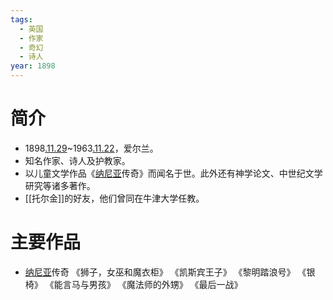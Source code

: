 ```yaml
---
tags:
  - 英国
  - 作家
  - 奇幻
  - 诗人
year: 1898
---
```

# 简介

- 1898[.11.29](2024-11-29.md)~1963[.11.22](2024-11-22.md)，爱尔兰。
- 知名作家、诗人及护教家。
- 以儿童文学作品《[纳尼亚](纳尼亚.md)传奇》而闻名于世。此外还有神学论文、中世纪文学研究等诸多著作。
- [[托尔金]]的好友，他们曾同在牛津大学任教。
# 主要作品

- [纳尼亚](纳尼亚.md)传奇
《狮子，女巫和魔衣柜》
《凯斯宾王子》
《黎明踏浪号》
《银椅》
《能言马与男孩》
《魔法师的外甥》
《最后一战》